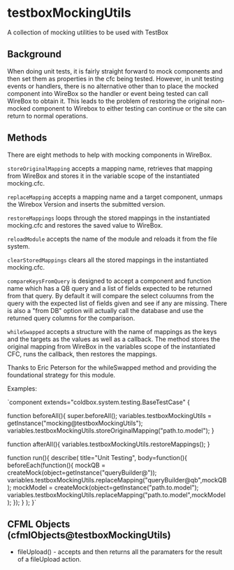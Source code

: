 # testboxMockingUtils

A collection of mocking utilities to be used with TestBox

## Background

When doing unit tests, it is fairly straight forward to mock components and then set them as properties in
the cfc being tested. However, in unit testing events or handlers, there is no alternative other than to place the
mocked component into WireBox so the handler or event being tested can call WireBox to obtain it. This leads to the
problem of restoring the original non-mocked component to Wirebox to either testing can continue or the site
can return to normal operations.


## Methods

There are eight methods to help with mocking components in WireBox.

`storeOriginalMapping` accepts a mapping name, retrieves that mapping from WireBox and stores it in the variable scope of the instantiated mocking.cfc.

`replaceMapping` accepts a mapping name and a target component, unmaps the Wirebox Version and inserts the submitted version.

`restoreMappings` loops through the stored mappings in the instantiated mocking.cfc and restores the saved value to WireBox.

`reloadModule` accepts the name of the module and reloads it from the file system.

`clearStoredMappings` clears all the stored mappings in the instantiated mocking.cfc.

`compareKeysFromQuery` is designed to accept a component and function name which has a QB query and a list of fields expected to be returned
from that query. By default it will compare the select coluumns from the query with the expected list of fields given and see if any are missing. 
There is also a "from DB" option will actually call the database and use the returned query columns for the comparison. 

`whileSwapped` accepts a structure with the name of mappings as the keys and the targets as the values as well as a
callback. The method stores the original mapping from WireBox in the variables scope of the instantiated CFC, runs the callback, then restores the mappings.

Thanks to Eric Peterson for the whileSwapped method and providing the foundational strategy for this module. 

Examples:

`component extends="coldbox.system.testing.BaseTestCase" {

function beforeAll(){
super.beforeAll();
variables.testboxMockingUtils = getInstance("mocking@testboxMockingUtils");
variables.testboxMockingUtils.storeOriginalMapping("path.to.model");
}

function afterAll(){
variables.testboxMockingUtils.restoreMappings();
}


function run(){
describe(
title="Unit Testing",
body=function(){
beforeEach(function(){
mockQB = createMock(object=getInstance("queryBuilder@"));
variables.testboxMockingUtils.replaceMapping("queryBuilder@qb",mockQB);
mockModel = createMock(object=getInstance("path.to.model");
variables.testboxMockingUtils.replaceMapping("path.to.model",mockModel);
});
}
);
}`

## CFML Objects (cfmlObjects@testboxMockingUtils)

- fileUpload() - accepts and then returns all the paramaters for the result of a fileUpload action.